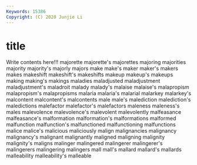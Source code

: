 ```yaml
---
Keywords: 15386
Copyright: (C) 2020 Junjie Li
---
```


# title

Write contents here!!!
majorette
majorette's 
majorettes 
majoring 
majorities 
majority 
majority's 
majorly 
majors 
make 
make's
maker 
maker's 
makers 
makes 
makeshift 
makeshift's 
makeshifts 
makeup 
makeup's 
makeups
making 
making's 
makings 
maladies 
maladjusted 
maladjustment 
maladjustment's 
maladroit 
malady 
malady's
malaise 
malaise's 
malapropism 
malapropism's 
malapropisms 
malaria 
malaria's 
malarial 
malarkey 
malarkey's
malcontent 
malcontent's 
malcontents 
male 
male's 
malediction 
malediction's 
maledictions 
malefactor 
malefactor's
malefactors 
maleness 
maleness's 
males 
malevolence 
malevolence's 
malevolent 
malevolently 
malfeasance 
malfeasance's
malformation 
malformation's 
malformations 
malformed 
malfunction 
malfunction's 
malfunctioned 
malfunctioning 
malfunctions 
malice
malice's 
malicious 
maliciously 
malign 
malignancies 
malignancy 
malignancy's 
malignant 
malignantly 
maligned
maligning 
malignity 
malignity's 
maligns 
malinger 
malingered 
malingerer 
malingerer's 
malingerers 
malingering
malingers 
mall 
mall's 
mallard 
mallard's 
mallards 
malleability 
malleability's 
malleable 
